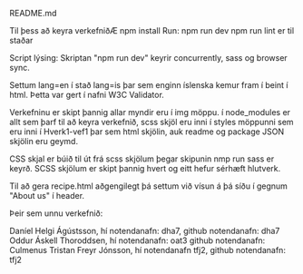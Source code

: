 README.md

Til þess að keyra verkefniðÆ
npm install
Run: npm run dev
npm run lint er til staðar

Script lýsing:
Skriptan "npm run dev" keyrir concurrently, sass og browser sync.

Settum lang=en í stað lang=is þar sem enginn íslenska kemur fram í beint í html.
Þetta var gert í nafni W3C Validator.

Verkefninu er skipt þannig allar myndir eru í img möppu.
í node_modules er allt sem þarf til að keyra verkefnið, 
scss skjöl eru inni í styles möppunni sem eru inni í 
Hverk1-vef1 þar sem html skjölin, auk readme og package
JSON skjölin eru geymd.

CSS skjal er búið til út frá scss skjölum þegar skipunin nmp run sass
er keyrð. SCSS skjölum er skipt þannig hvert og eitt hefur sérhæft hlutverk.

Til að gera recipe.html aðgengilegt þá settum við vísun á þá síðu í gegnum "About us" í header.

Þeir sem unnu verkefnið:

Daníel Helgi Ágústsson, hí notendanafn: dha7, github notendanafn: dha7
Oddur Áskell Thoroddsen, hí notendanafn: oat3 github notendanafn: Culmenus
Tristan Freyr Jónsson, hí notendanafn tfj2, github notendanafn: tfj2
